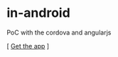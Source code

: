 in-android
==========

PoC with the cordova and angularjs


[ [Get the app](http://internerd.blog.br/InBlog.apk) ]
